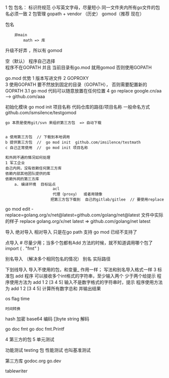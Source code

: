 1 包
    包名： 标识符规范
    小写英文字母，尽量短小
    同一文件夹内所有go文件的包名必须一致
2 包管理
  gopath + vendor （历史）
  gomod（推荐 现在） 



  包名

        非main
            math => 库

升级不好弄 ，所以有 gomod


空（默认）   程序自己选择  
                  程序不在GOPATH 并且 当前目录有go.mod  就用gomod  否则使用GOPATH



go.mod 优势
1 版本写进文件
2 GOPROXY  
3 使用GOPATH 要不然放到固定的目录（GOPATH）， 否则需要配置新的GOPATH
3.1 go mod 代码可以随意放置在任何位置
4 go replace
    google.cn/aa --> github.com/aaa



初始化模块
go mod init 项目名称
    代码仓库的路径/项目名称
    一般命名方式  github.com/ismsilence/testgomod


    go 本质是使用git/svn 来组织第三方包  => 自动下载


    a 使用第三方包  // 下载到本地调用
    b 提供第三方包  //  go mod init  github.com/imsilence/testmath
    c 自己正常使用  //  go mod init 项目名称

    和外网不通的情况如何处理
    1 军工企业 
    自己内网，没有依赖任何第三方库
    依赖内部其他团队提供的库
    依赖外网的第三方库
        a. 编译环境  目标站点
                         acl
                         代理（proxy）  或者用镜像
                        把第三方包下载到  自己的gitlab/gitlee  // 要使用replace

go mod edit -replace=golang.org/x/net@latest=github.com/golang/net@latest
文件中实际的样子
replace golang.org/x/net latest => github.com/golang/net latest


导入
绝对导入
相对导入 只是在go path 支持  go mod 已经不支持了

点导入 # 尽量少用；当多个包都有Add 方法的时候，就不知道调用哪个包了
import (
    . "fmt"
)

别名导入 （解决多个相同包名的情况）
别名  实际路径 

下划线导入
导入不使用的包，和变量_ 作用一样； 写法和别名导入格式一样 
3 标准包
add 程序 可以接收多个int格式的字符串，至少输入两个  少于两个给提示
程序使用方法为 add 1 2 [3 4 5]
输入不是数字格式的字符串时，提示 程序使用方法为 add 1 2 [3 4 5]
计算所有数字总和 并输出结果

os
flag
time

    时间转换

hash  加密
base64
编码  []byte  string
解码  

go doc fmt
go doc fmt.Printf


4 第三方的包
5 单元测试

功能测试 testing 包
性能测试 也叫基准测试  



第三方库
godoc.org
go.dev

tablewriter

